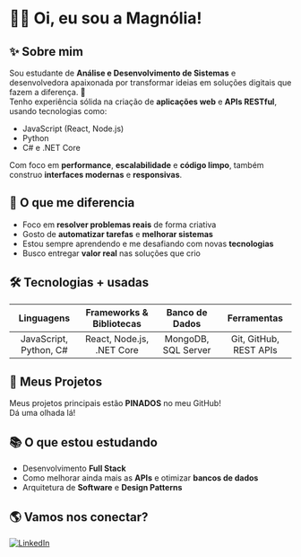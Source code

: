 # 👩‍💻 Oi, eu sou a Magnólia!

## ✨ Sobre mim
Sou estudante de **Análise e Desenvolvimento de Sistemas** e desenvolvedora apaixonada por transformar ideias em soluções digitais que fazem a diferença. 🚀  
Tenho experiência sólida na criação de **aplicações web** e **APIs RESTful**, usando tecnologias como:
- JavaScript (React, Node.js)
- Python
- C# e .NET Core

Com foco em **performance**, **escalabilidade** e **código limpo**, também construo **interfaces modernas** e **responsivas**.

## 🌱 O que me diferencia
- Foco em **resolver problemas reais** de forma criativa
- Gosto de **automatizar tarefas** e **melhorar sistemas**
- Estou sempre aprendendo e me desafiando com novas **tecnologias**
- Busco entregar **valor real** nas soluções que crio

## 🛠️ Tecnologias + usadas
| Linguagens            | Frameworks & Bibliotecas    | Banco de Dados        | Ferramentas          |
|:---------------------:|:---------------------------:|:---------------------:|:--------------------:|
| JavaScript, Python, C#| React, Node.js, .NET Core   | MongoDB, SQL Server   | Git, GitHub, REST APIs|

## 📂 Meus Projetos
Meus projetos principais estão **PINADOS** no meu GitHub!  
Dá uma olhada lá! 

## 📚 O que estou estudando
- Desenvolvimento **Full Stack**
- Como melhorar ainda mais as **APIs** e otimizar **bancos de dados**
- Arquitetura de **Software** e **Design Patterns**

## 🌎 Vamos nos conectar?
[![LinkedIn](https://img.shields.io/badge/LinkedIn-Perfil-0077B5?style=for-the-badge&logo=linkedin&logoColor=white)](https://www.linkedin.com/in/magn%C3%B3lia-hiller/)
